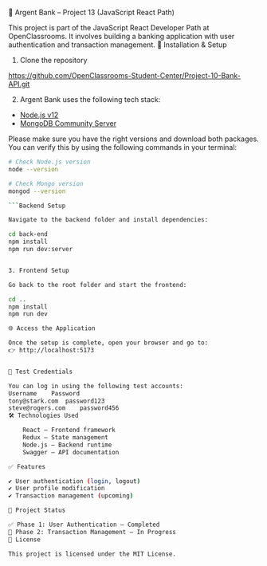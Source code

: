 🏦 Argent Bank – Project 13 (JavaScript React Path)

This project is part of the JavaScript React Developer Path at OpenClassrooms. It involves building a banking application with user authentication and transaction management.
🚀 Installation & Setup
1. Clone the repository

https://github.com/OpenClassrooms-Student-Center/Project-10-Bank-API.git

2. Argent Bank uses the following tech stack:

- [Node.js v12](https://nodejs.org/en/)
- [MongoDB Community Server](https://www.mongodb.com/try/download/community)

Please make sure you have the right versions and download both packages. You can verify this by using the following commands in your terminal:

```bash
# Check Node.js version
node --version

# Check Mongo version
mongod --version

```Backend Setup

Navigate to the backend folder and install dependencies:

cd back-end
npm install
npm run dev:server


3. Frontend Setup

Go back to the root folder and start the frontend:

cd ..
npm install
npm run dev

🌐 Access the Application

Once the setup is complete, open your browser and go to:
👉 http://localhost:5173


🔐 Test Credentials

You can log in using the following test accounts:
Username	Password
tony@stark.com	password123
steve@rogers.com	password456
🛠️ Technologies Used

    React – Frontend framework
    Redux – State management
    Node.js – Backend runtime
    Swagger – API documentation

✅ Features

✔️ User authentication (login, logout)
✔️ User profile modification
✔️ Transaction management (upcoming)

📌 Project Status

✅ Phase 1: User Authentication – Completed
🔄 Phase 2: Transaction Management – In Progress
📄 License

This project is licensed under the MIT License.